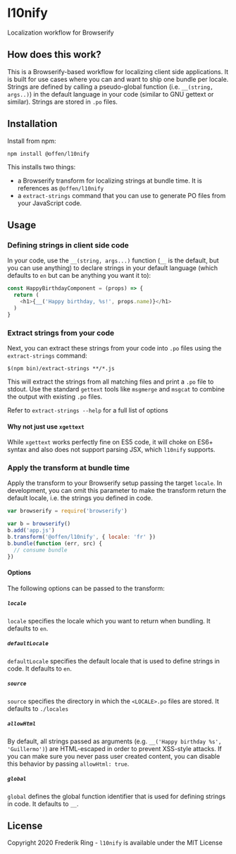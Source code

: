 # l10nify

Localization workflow for Browserify

## How does this work?

This is a Browserify-based workflow for localizing client side applications. It is built for use cases where you can and want to ship one bundle per locale. Strings are defined by calling a pseudo-global function (i.e. `__(string, args..)`) in the default language in your code (similar to GNU gettext or similar). Strings are stored in `.po` files.

## Installation

Install from npm:

```
npm install @offen/l10nify
```

This installs two things:

- a Browserify transform for localizing strings at bundle time. It is references as `@offen/l10nify`
- a `extract-strings` command that you can use to generate PO files from your JavaScript code.

## Usage

### Defining strings in client side code

In your code, use the `__(string, args...)` function (`__` is the default, but you can use anything) to declare strings in your default language (which defaults to `en` but can be anything you want it to):

```js
const HappyBirthdayComponent = (props) => {
  return (
    <h1>{__('Happy birthday, %s!', props.name)}</h1>
  )
}
```

### Extract strings from your code

Next, you can extract these strings from your code into `.po` files using the `extract-strings` command:

```
$(npm bin)/extract-strings **/*.js
```

This will extract the strings from all matching files and print a `.po` file to stdout. Use the standard `gettext` tools like `msgmerge` and `msgcat` to combine the output with existing `.po` files.

Refer to `extract-strings --help` for a full list of options

#### Why not just use `xgettext`

While `xgettext` works perfectly fine on ES5 code, it will choke on ES6+ syntax and also does not support parsing JSX, which `l10nify` supports.

### Apply the transform at bundle time

Apply the transform to your Browserify setup passing the target `locale`. In development, you can omit this parameter to make the transform return the default locale, i.e. the strings you defined in code.

```js
var browserify = require('browserify')

var b = browserify()
b.add('app.js')
b.transform('@offen/l10nify', { locale: 'fr' })
b.bundle(function (err, src) {
  // consume bundle
})
```

#### Options

The following options can be passed to the transform:

##### `locale`

`locale` specifies the locale which you want to return when bundling. It defaults to `en`.

##### `defaultLocale`

`defaultLocale` specifies the default locale that is used to define strings in code. It defaults to `en`.

##### `source`

`source` specifies the directory in which the `<LOCALE>.po` files are stored. It defaults to `./locales`

##### `allowHtml`

By default, all strings passed as arguments (e.g. `__('Happy birthday %s', 'Guillermo')`) are HTML-escaped in order to prevent XSS-style attacks. If you can make sure you never pass user created content, you can disable this behavior by passing `allowHtml: true`.

##### `global`

`global` defines the global function identifier that is used for defining strings in code. It defaults to `__`.

## License

Copyright 2020 Frederik Ring - `l10nify` is available under the MIT License
